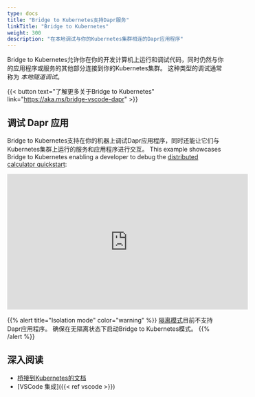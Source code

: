 ```yaml
---
type: docs
title: "Bridge to Kubernetes支持Dapr服务"
linkTitle: "Bridge to Kubernetes"
weight: 300
description: "在本地调试与你的Kubernetes集群相连的Dapr应用程序"
---
```


Bridge to Kubernetes允许你在你的开发计算机上运行和调试代码，同时仍然与你的应用程序或服务的其他部分连接到你的Kubernetes集群。 这种类型的调试通常称为 *本地隧道调试*。

{{< button text="了解更多关于Bridge to Kubernetes" link="https://aka.ms/bridge-vscode-dapr" >}}

## 调试 Dapr 应用

Bridge to Kubernetes支持在你的机器上调试Dapr应用程序，同时还能让它们与Kubernetes集群上运行的服务和应用程序进行交互。 This example showcases Bridge to Kubernetes enabling a developer to debug the [distributed calculator quickstart](https://github.com/dapr/quickstarts/tree/master/tutorials/distributed-calculator):

<div class="embed-responsive embed-responsive-16by9">
<iframe width="560" height="315" src="https://www.youtube.com/embed/rxwg-__otso" title="YouTube 视频播放器" frameborder="0" allow="accelerometer; autoplay; clipboard-write; encrypted-media; gyroscope; picture-in-picture" allowfullscreen></iframe>
</div>

{{% alert title="Isolation mode" color="warning" %}}
[隔离模式](https://aka.ms/bridge-isolation-vscode-dapr)目前不支持Dapr应用程序。 确保在无隔离状态下启动Bridge to Kubernetes模式。
{{% /alert %}}

## 深入阅读

- [桥接到Kubernetes的文档](https://code.visualstudio.com/docs/containers/bridge-to-kubernetes)
- [VSCode 集成]({{< ref vscode >}})